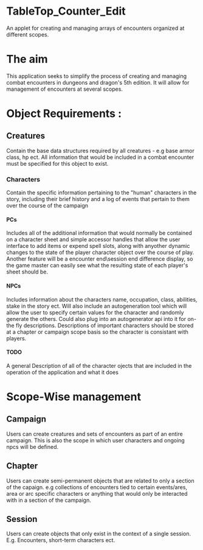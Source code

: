 # TableTop_Counter_Edit
An applet for creating and managing arrays of encounters organized at different scopes.
<h1> The aim </h1>

This application seeks to simplify the process of creating and managing combat encounters in dungeons and dragon's 5th edition. It will allow for management of encounters at several scopes.
<h1>Object Requirements :</h1>

<h2> Creatures </h2>
Contain the base data structures required by all creatures - e.g base armor class, hp ect. All information that would be included in a combat encounter must be specified for this object to exist.
<h3> Characters</h3>
Contain the specific information pertaining to the "human" characters in the story, including their brief history and a log of events that pertain to them over the course of the campaign
<h4> PCs </h4>
Includes all of the additional information that would normally be contained on a character sheet and simple accessor handles that allow the user interface to add items or expend spell slots, along with anyother dynamic changes to the state of the player character object over the course of play. Another feature will be a encounter end\session end difference display, so the game master can easily see what the resulting state of each player's sheet should be.

<h4> NPCs </h4>
Includes information about the characters name, occupation, class, abilities, stake in the story ect. Will also include an autogeneration tool which will allow the user to specify certain values for the character and randomly generate the others. Could also plug into an autogenerator api into it for on-the fly descriptions.<break/>
Descriptions of important characters should be stored at a chapter or campaign scope basis so the character is consistant with players.

<h4> TODO </h4> 
A general Description of all of the character ojects that are included in the operation of the application and what it does

<h1> Scope-Wise management </h1>
<h2> Campaign </h2>
Users can create creatures and sets of encounters as part of an entire campaign. This is also the scope in which user characters and ongoing npcs will be defined.
<h2> Chapter</h2>
Users can create semi-permanent objects that are related to only a section of the capaign. e.g collections of encounters tied to certain events/ares, area or arc specific characters or anything that would only be interacted with in a section of the campaign.
<h2> Session </h2>
Users can create objects that only exist in the context of a single session. E.g. Encounters, short-term characters ect.
